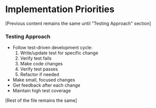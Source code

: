 # Implementation Priorities

[Previous content remains the same until "Testing Approach" section]

### Testing Approach
- Follow test-driven development cycle:
  1. Write/update test for specific change
  2. Verify test fails
  3. Make code changes
  4. Verify test passes
  5. Refactor if needed
- Make small, focused changes
- Get feedback after each change
- Maintain high test coverage

[Rest of the file remains the same]
